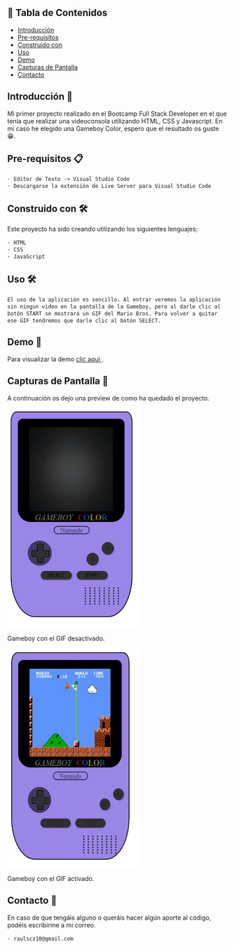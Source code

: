 ## 📝 Tabla de Contenidos

- [Introducción](#Introducción)
- [Pre-requisitos](#Pre-requisitos)
- [Construido con](#Construido)
- [Uso](#uso)
- [Demo](#Demo)
- [Capturas de Pantalla](#CapturasdePantalla)
- [Contacto](#Contacto)

## Introducción 🧐 <a name = "Introducción"></a>

Mi primer proyecto realizado en el Bootcamp Full Stack Developer en el que tenía que realizar una videoconsola utilizando HTML, CSS y Javascript. En mi caso he elegido una Gameboy Color, espero que el resultado os guste 😁.

## Pre-requisitos 📋 <a name = "Pre-requisitos"></a>

    · Editor de Texto -> Visual Studio Code
    · Descargarse la extensión de Live Server para Visual Studio Code

## Construido con 🛠️ <a name = "Construido"></a>

Este proyecto ha sido creando utilizando los siguientes lenguajes;

    · HTML
    · CSS
    · JavaScript

## Uso 🛠️<a name= "Uso"></a>

    El uso de la aplicación es sencillo. Al entrar veremos la aplicación sin ningun video en la pantalla de la Gameboy, pero al darle clic al botón START se mostrará un GIF del Mario Bros. Para volver a quitar ese GIF tendremos que darle clic al botón SELECT.

## Demo 👀 <a name = "Demo" ></a>

Para visualizar la demo <a href="https://raulscz10.github.io/gameboy-html-css/" target="_blank"> clic aqui </a>.
## Capturas de Pantalla  📸 <a name = "CapturasdePantalla"></a>

A continuación os dejo una preview de como ha quedado el proyecto.

<img src="./img/preview-gameboy-off.JPG" alt="Preview De La GB sin gif" width="300" height="500">

Gameboy con el GIF desactivado.

<img src="./img/preview-gameboy.JPG" alt="Preview De La GB con gif" width="300" height="500">

Gameboy con el GIF activado.


## Contacto 📧 <a name = "Contacto"></a>

En caso de que tengáis alguno o queráis hacer algún aporte al código, podéis escribirme a mi correo.

    · raulscz10@gmail.com

